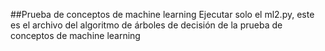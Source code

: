 ##Prueba de conceptos de machine learning
Ejecutar solo el ml2.py, este es el archivo del algoritmo de árboles de decisión de la prueba de conceptos de machine learning

